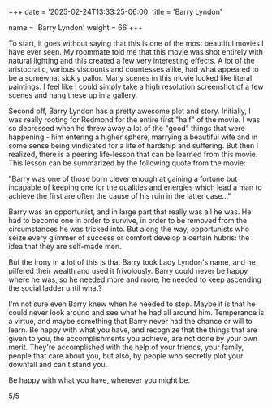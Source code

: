 +++
date = '2025-02-24T13:33:25-06:00'
title = 'Barry Lyndon'

name = 'Barry Lyndon'
weight = 66
+++


To start, it goes without saying that this is one of the most beautiful movies I have ever seen. My roommate told me that this movie was shot entirely with natural lighting and this created a few very interesting effects. A lot of the aristocratic, various viscounts and countesses alike, had what appeared to be a somewhat sickly pallor. Many scenes in this movie looked like literal paintings. I feel like I could simply take a high resolution screenshot of a few scenes and hang these up in a gallery.

Second off, Barry Lyndon has a pretty awesome plot and story. Initially, I was really rooting for Redmond for the entire first "half" of the movie. I was so depressed when he threw away a lot of the "good" things that were happening - him entering a higher sphere, marrying a beautiful wife and in some sense being vindicated for a life of hardship and suffering. But then I realized, there is a peering life-lesson that can be learned from this movie. This lesson can be summarized by the following quote from the movie:

"Barry was one of those born clever enough at gaining a fortune but incapable of keeping one for the qualities and energies which lead a man to achieve the first are often the cause of his ruin in the latter case..."

Barry was an opportunist, and in large part that really was all he was. He had to become one in order to survive, in order to be removed from the circumstances he was tricked into. But along the way, opportunists who seize every glimmer of success or comfort develop a certain hubris: the idea that they are self-made men.

But the irony in a lot of this is that Barry took Lady Lyndon's name, and he pilfered their wealth and used it frivolously. Barry could never be happy where he was, so he needed more and more; he needed to keep ascending the social ladder until what?

I'm not sure even Barry knew when he needed to stop. Maybe it is that he could never look around and see what he had all around him. Temperance is a virtue, and maybe something that Barry never had the chance or will to learn. Be happy with what you have, and recognize that the things that are given to you, the accomplishments you achieve, are not done by your own merit. They're accomplished with the help of your friends, your family, people that care about you, but also, by people who secretly plot your downfall and can't stand you.

Be happy with what you have, wherever you might be.

5/5


